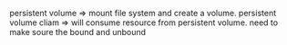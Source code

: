 persistent volume => mount file system and create a volume.
persistent volume cliam => will consume resource from persistent volume.
need to make soure the bound and unbound